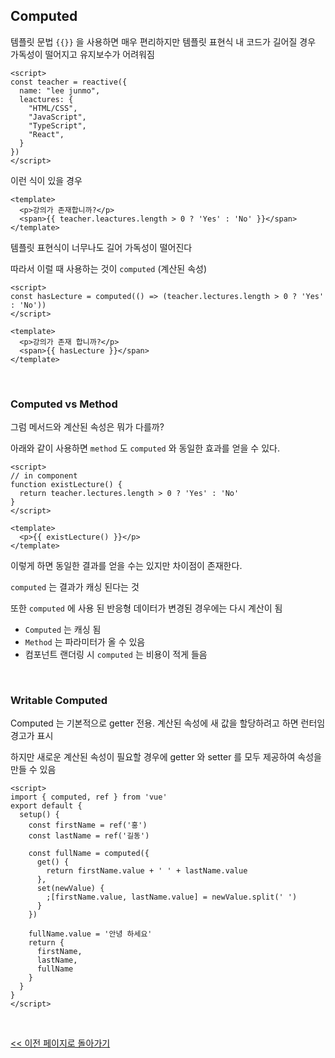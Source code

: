 ## Computed

템플릿 문법 `{{}}` 을 사용하면 매우 편리하지만 템플릿 표현식 내 코드가 길어질 경우 가독성이 떨어지고 유지보수가 어려워짐

```vue
<script>
const teacher = reactive({
  name: "lee junmo",
  leactures: {
    "HTML/CSS",
    "JavaScript",
    "TypeScript",
    "React",
  }
})
</script>
```

이런 식이 있을 경우

```vue
<template>
  <p>강의가 존재합니까?</p>
  <span>{{ teacher.leactures.length > 0 ? 'Yes' : 'No' }}</span>
</template>
```

템플릿 표현식이 너무나도 길어 가독성이 떨어진다

따라서 이럴 때 사용하는 것이 `computed` (계산된 속성)

```vue
<script>
const hasLecture = computed(() => (teacher.lectures.length > 0 ? 'Yes' : 'No'))
</script>

<template>
  <p>강의가 존재 합니까?</p>
  <span>{{ hasLecture }}</span>
</template>
```

<br/>

### Computed vs Method

그럼 메서드와 계산된 속성은 뭐가 다를까?

아래와 같이 사용하면 `method` 도 `computed` 와 동일한 효과를 얻을 수 있다.

```vue
<script>
// in component
function existLecture() {
  return teacher.lectures.length > 0 ? 'Yes' : 'No'
}
</script>

<template>
  <p>{{ existLecture() }}</p>
</template>
```

이렇게 하면 동일한 결과를 얻을 수는 있지만 차이점이 존재한다.

`computed` 는 결과가 캐싱 된다는 것

또한 `computed` 에 사용 된 반응형 데이터가 변경된 경우에는 다시 계산이 됨

- `Computed` 는 캐싱 됨
- `Method` 는 파라미터가 올 수 있음
- 컴포넌트 랜더링 시 `computed` 는 비용이 적게 들음

<br/>

### Writable Computed

Computed 는 기본적으로 getter 전용. 계산된 속성에 새 값을 할당하려고 하면 런터임 경고가 표시

하지만 새로운 계산된 속성이 필요할 경우에 getter 와 setter 를 모두 제공하여 속성을 만들 수 있음

```vue
<script>
import { computed, ref } from 'vue'
export default {
  setup() {
    const firstName = ref('홍')
    const lastName = ref('길동')

    const fullName = computed({
      get() {
        return firstName.value + ' ' + lastName.value
      },
      set(newValue) {
        ;[firstName.value, lastName.value] = newValue.split(' ')
      }
    })

    fullName.value = '안녕 하세요'
    return {
      firstName,
      lastName,
      fullName
    }
  }
}
</script>
```

<br/>

[<< 이전 페이지로 돌아가기](../../README.md)
